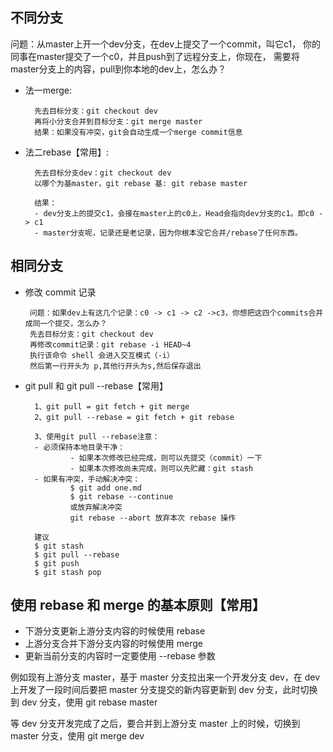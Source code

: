 ## 不同分支
问题：从master上开一个dev分支，在dev上提交了一个commit，叫它c1，
你的同事在master提交了一个c0，并且push到了远程分支上，你现在，
需要将master分支上的内容，pull到你本地的dev上，怎么办？

- 法一merge:

        先去目标分支：git checkout dev
        再将小分支合并到目标分支：git merge master
        结果：如果没有冲突，git会自动生成一个merge commit信息
- 法二rebase【常用】:

        先去目标分支dev：git checkout dev
        以哪个为基master，git rebase 基: git rebase master

        结果：
        - dev分支上的提交c1，会接在master上的c0上，Head会指向dev分支的c1。即c0 -> c1
        - master分支呢，记录还是老记录，因为你根本没它合并/rebase了任何东西。

## 相同分支
 - 修改 commit 记录

        问题：如果dev上有这几个记录：c0 -> c1 -> c2 ->c3，你想把这四个commits合并成同一个提交，怎么办？
        先去目标分支：git checkout dev
        再修改commit记录：git rebase -i HEAD~4
        执行该命令 shell 会进入交互模式（-i）
        然后第一行开头为 p,其他行开头为s,然后保存退出
- git pull 和 git pull --rebase【常用】

        1、git pull = git fetch + git merge
        2、git pull --rebase = git fetch + git rebase

        3、使用git pull --rebase注意：
        - 必须保持本地目录干净：
                - 如果本次修改已经完成，则可以先提交（commit）一下
                - 如果本次修改尚未完成，则可以先贮藏：git stash
        - 如果有冲突，手动解决冲突：
                $ git add one.md
                $ git rebase --continue
                或放弃解决冲突
                git rebase --abort 放弃本次 rebase 操作

        建议
        $ git stash
        $ git pull --rebase
        $ git push
        $ git stash pop

## 使用 rebase 和 merge 的基本原则【常用】


- 下游分支更新上游分支内容的时候使用 rebase
- 上游分支合并下游分支内容的时候使用 merge
- 更新当前分支的内容时一定要使用 --rebase 参数

例如现有上游分支 master，基于 master 分支拉出来一个开发分支 dev，在 dev 上开发了一段时间后要把 master 分支提交的新内容更新到 dev 分支，此时切换到 dev 分支，使用 git rebase master

等 dev 分支开发完成了之后，要合并到上游分支 master 上的时候，切换到 master 分支，使用 git merge dev
